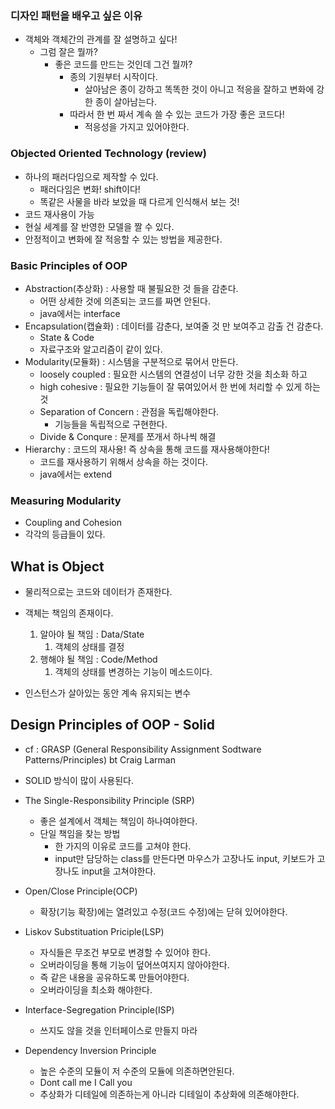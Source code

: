 ### 디자인 패턴을 배우고 싶은 이유
- 객체와 객체간의 관계를 잘 설명하고 싶다!
    - 그럼 잘은 뭘까?
        - 좋은 코드를 만드는 것인데 그건 뭘까?
            - 종의 기원부터 시작이다.
                - 살아남은 종이 강하고 똑똑한 것이 아니고 적응을 잘하고 변화에 강한 종이 살아남는다.
            - 따라서 한 번 짜서 계속 쓸 수 있는 코드가 가장 좋은 코드다!
                - 적응성을 가지고 있어야한다.
  
### Objected Oriented Technology (review)
- 하나의 패러다임으로 제작할 수 있다.
    - 패러다임은 변화! shift이다!
    - 똑같은 사물을 바라 보았을 때 다르게 인식해서 보는 것!
- 코드 재사용이 가능
- 현실 세계를 잘 반영한 모델을 짤 수 있다.
- 안정적이고 변화에 잘 적응할 수 있는 방법을 제공한다.
  
### Basic Principles of OOP
- Abstraction(추상화) : 사용할 때 불필요한 것 들을 감춘다.
    - 어떤 상세한 것에 의존되는 코드를 짜면 안된다.
    - java에서는 interface
- Encapsulation(캡슐화) : 데이터를 감춘다, 보여줄 것 만 보여주고 감출 건 감춘다.
    - State & Code
    - 자료구조와 알고리즘이 같이 있다.
- Modularity(모듈화) : 시스템을 구분적으로 묶어서 만든다.
    - loosely coupled : 필요한 시스템의 연결성이 너무 강한 것을 최소화 하고
    - high cohesive : 필요한 기능들이 잘 묶여있어서 한 번에 처리할 수 있게 하는 것
    - Separation of Concern : 관점을 독립해야한다.
        - 기능들을 독립적으로 구현한다.
    - Divide & Conqure : 문제를 쪼개서 하나씩 해결
- Hierarchy : 코드의 재사용! 즉 상속을 통해 코드를 재사용해야한다!
    - 코드를 재사용하기 위해서 상속을 하는 것이다.
    - java에서는 extend
  
### Measuring Modularity
- Coupling and Cohesion
- 각각의 등급들이 있다.
  
## What is Object
- 물리적으로는 코드와 데이터가 존재한다.
- 객체는 책임의 존재이다.
    1. 알아야 될 책임 : Data/State
        1. 객체의 상태를 결정
    2. 행해야 될 책임 : Code/Method
        1. 객체의 상태를 변경하는 기능이 메소드이다.
  
- 인스턴스가 살아있는 동안 계속 유지되는 변수
  
## Design Principles of OOP - Solid
- cf : GRASP (General Responsibility Assignment Sodtware Patterns/Principles) bt Craig Larman
  
- SOLID 방식이 많이 사용된다.
  
- The Single-Responsibility Principle (SRP)
    - 좋은 설계에서 객체는 책임이 하나여야한다.
    - 단일 책임을 찾는 방법
        - 한 가지의 이유로 코드를 고쳐야 한다.
        - input만 담당하는 class를 만든다면 마우스가 고장나도 input, 키보드가 고장나도 input을 고쳐야한다.
  
- Open/Close Principle(OCP)
    - 확장(기능 확장)에는 열려있고 수정(코드 수정)에는 닫혀 있어야한다.
  
- Liskov Substituation Priciple(LSP)
    - 자식들은 무조건 부모로 변경할 수 있어야 한다.
    - 오버라이딩을 통해 기능이 덮어쓰여지지 않아야한다.
    - 즉 같은 내용을 공유하도록 만들어야한다.
    - 오버라이딩을 최소화 해야한다.
  
- Interface-Segregation Principle(ISP)
    - 쓰지도 않을 것을 인터페이스로 만들지 마라
  
- Dependency Inversion Principle
    - 높은 수준의 모듈이 저 수준의 모듈에 의존하면안된다.
    - Dont call me I Call you
    - 추상화가 디테일에 의존하는게 아니라 디테일이 추상화에 의존해야한다.